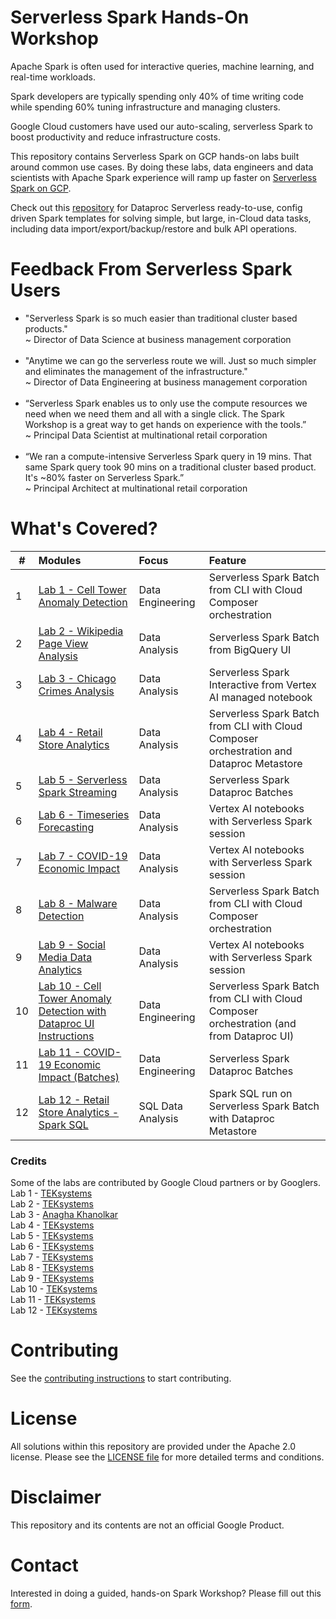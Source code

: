 # Serverless Spark Hands-On Workshop

Apache Spark is often used for interactive queries, machine learning, and real-time workloads.<br>

Spark developers are typically spending only 40% of time writing code while spending 60% tuning infrastructure and managing clusters.<br>

Google Cloud customers have used our auto-scaling, serverless Spark to boost productivity and reduce infrastructure costs.<br>

This repository contains Serverless Spark on GCP hands-on labs built around common use cases.  By doing these labs, data engineers and data scientists with Apache Spark experience will ramp up faster on [Serverless Spark on GCP](https://cloud.google.com/dataproc-serverless/docs).<br>

Check out this [repository](https://github.com/GoogleCloudPlatform/dataproc-templates/blob/main/README.md) for Dataproc Serverless ready-to-use, config driven Spark templates for solving simple, but large, in-Cloud data tasks, including data import/export/backup/restore and bulk API operations.

# Feedback From Serverless Spark Users
- "Serverless Spark is so much easier than traditional cluster based products."<br> 
~ Director of Data Science at business management corporation<br><br>
- "Anytime we can go the serverless route we will.  Just so much simpler and eliminates the management of the infrastructure."<br>
~ Director of Data Engineering at business management corporation<br><br>
- “Serverless Spark enables us to only use the compute resources we need when we need them and all with a single click.  The Spark Workshop is a great way to get hands on experience with the tools.”<br> 
~ Principal Data Scientist at multinational retail corporation<br><br>
- “We ran a compute-intensive Serverless Spark query in 19 mins.  That same Spark query took 90 mins on a traditional cluster based product.  It's ~80% faster on Serverless Spark.”<br> 
~ Principal Architect at multinational retail corporation

# What's Covered?
| # | Modules | Focus | Feature |
| -- | :--- | :-- | :-- |
| 1 | [Lab 1 - Cell Tower Anomaly Detection](cell-tower-anomaly-detection/README.md) | Data Engineering | Serverless Spark Batch from CLI with Cloud Composer orchestration |
| 2 | [Lab 2 - Wikipedia Page View Analysis](wikipedia-page-view-analysis/README.md) | Data Analysis | Serverless Spark Batch from BigQuery UI |
| 3 | [Lab 3 - Chicago Crimes Analysis](chicago-crimes-analysis/README.md) | Data Analysis | Serverless Spark Interactive from Vertex AI managed notebook |
| 4 | [Lab 4 - Retail Store Analytics](retail_store_analytics_metastore/README.md) | Data Analysis | Serverless Spark Batch from CLI with Cloud Composer orchestration and Dataproc Metastore |
| 5 | [Lab 5 - Serverless Spark Streaming](serverless_spark_streaming/README.md) | Data Analysis | Serverless Spark Dataproc Batches |
| 6 | [Lab 6 - Timeseries Forecasting](timeseries_forecasting/README.md) | Data Analysis | Vertex AI notebooks with Serverless Spark session |
| 7 | [Lab 7 - COVID-19 Economic Impact](covid-economic-impact-vertex-ai/README.md) | Data Analysis | Vertex AI notebooks with Serverless Spark session |
| 8 | [Lab 8 - Malware Detection](malware_detection/README.md) | Data Analysis | Serverless Spark Batch from CLI with Cloud Composer orchestration |
| 9 | [Lab 9 - Social Media Data Analytics](social_media_data_analytics/README.md) | Data Analysis | Vertex AI notebooks with Serverless Spark session |
| 10 | [Lab 10 - Cell Tower Anomaly Detection with Dataproc UI Instructions](cell-tower-anomaly-detection-dataproc-ui/README.md) | Data Engineering | Serverless Spark Batch from CLI with Cloud Composer orchestration (and from Dataproc UI) |
| 11 | [Lab 11 - COVID-19 Economic Impact (Batches)](covid-economic-impact-batches/README.md) | Data Engineering | Serverless Spark Dataproc Batches |
| 12 | [Lab 12 - Retail Store Analytics - Spark SQL](retail_store_analytics_metastore_sparksql/README.md) | SQL Data Analysis | Spark SQL run on Serverless Spark Batch with Dataproc Metastore |

### Credits
Some of the labs are contributed by Google Cloud partners or by Googlers.<br>
Lab 1 - [TEKsystems](https://www.teksystems.com/en/about-us/partnerships/google-cloud)<br>
Lab 2 - [TEKsystems](https://www.teksystems.com/en/about-us/partnerships/google-cloud)<br>
Lab 3 - [Anagha Khanolkar](https://github.com/anagha-google)<br>
Lab 4 - [TEKsystems](https://www.teksystems.com/en/about-us/partnerships/google-cloud)<br>
Lab 5 - [TEKsystems](https://www.teksystems.com/en/about-us/partnerships/google-cloud)<br>
Lab 6 - [TEKsystems](https://www.teksystems.com/en/about-us/partnerships/google-cloud)<br>
Lab 7 - [TEKsystems](https://www.teksystems.com/en/about-us/partnerships/google-cloud)<br>
Lab 8 - [TEKsystems](https://www.teksystems.com/en/about-us/partnerships/google-cloud)<br>
Lab 9 - [TEKsystems](https://www.teksystems.com/en/about-us/partnerships/google-cloud)<br>
Lab 10 - [TEKsystems](https://www.teksystems.com/en/about-us/partnerships/google-cloud)<br>
Lab 11 - [TEKsystems](https://www.teksystems.com/en/about-us/partnerships/google-cloud)<br>
Lab 12 - [TEKsystems](https://www.teksystems.com/en/about-us/partnerships/google-cloud)<br>

# Contributing
See the [contributing instructions](CONTRIBUTING.md) to start contributing.

# License
All solutions within this repository are provided under the Apache 2.0 license.  Please see the [LICENSE file](LICENSE) for more detailed terms and conditions.

# Disclaimer
This repository and its contents are not an official Google Product.

# Contact
Interested in doing a guided, hands-on Spark Workshop?  Please fill out this [form](https://docs.google.com/forms/d/e/1FAIpQLSeNB5IK6Fk0Tz1kBuLbCPIOBmG64KCxduY-JUi1-nGJAiOFbQ/viewform?resourcekey=0-7zyKJwrk3goAImmNjeV2ng).

